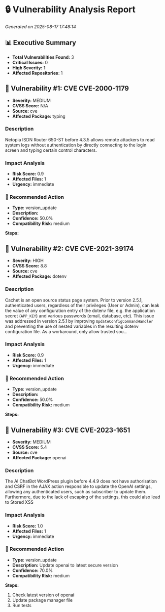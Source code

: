 # 🔒 Vulnerability Analysis Report
*Generated on 2025-08-17 17:48:14*

## 📊 Executive Summary
- **Total Vulnerabilities Found:** 3
- **Critical Issues:** 0
- **High Severity:** 1
- **Affected Repositories:** 1

## 🚨 Vulnerability #1: CVE CVE-2000-1179
- **Severity:** MEDIUM
- **CVSS Score:** N/A
- **Source:** cve
- **Affected Package:** typing

### Description
Netopia ISDN Router 650-ST before 4.3.5 allows remote attackers to read system logs without authentication by directly connecting to the login screen and typing certain control characters.

### Impact Analysis
- **Risk Score:** 0.9
- **Affected Files:** 1
- **Urgency:** immediate

### 🔧 Recommended Action
- **Type:** version_update
- **Description:** 
- **Confidence:** 50.0%
- **Compatibility Risk:** medium

**Steps:**

## 🚨 Vulnerability #2: CVE CVE-2021-39174
- **Severity:** HIGH
- **CVSS Score:** 8.8
- **Source:** cve
- **Affected Package:** dotenv

### Description
Cachet is an open source status page system. Prior to version 2.5.1, authenticated users, regardless of their privileges (User or Admin), can leak the value of any configuration entry of the dotenv file, e.g. the application secret (`APP_KEY`) and various passwords (email, database, etc). This issue was addressed in version 2.5.1 by improving `UpdateConfigCommandHandler` and preventing the use of nested variables in the resulting dotenv configuration file. As a workaround, only allow trusted sou...

### Impact Analysis
- **Risk Score:** 0.9
- **Affected Files:** 1
- **Urgency:** immediate

### 🔧 Recommended Action
- **Type:** version_update
- **Description:** 
- **Confidence:** 50.0%
- **Compatibility Risk:** medium

**Steps:**

## 🚨 Vulnerability #3: CVE CVE-2023-1651
- **Severity:** MEDIUM
- **CVSS Score:** 5.4
- **Source:** cve
- **Affected Package:** openai

### Description
The AI ChatBot WordPress plugin before 4.4.9 does not have authorisation and CSRF in the AJAX action responsible to update the OpenAI settings, allowing any authenticated users, such as subscriber to update them. Furthermore, due to the lack of escaping of the settings, this could also lead to Stored XSS

### Impact Analysis
- **Risk Score:** 1.0
- **Affected Files:** 1
- **Urgency:** immediate

### 🔧 Recommended Action
- **Type:** version_update
- **Description:** Update openai to latest secure version
- **Confidence:** 70.0%
- **Compatibility Risk:** medium

**Steps:**
1. Check latest version of openai
1. Update package manager file
1. Run tests
